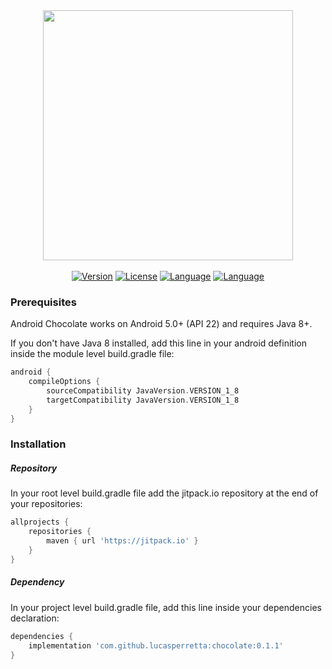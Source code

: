 <div align="center"><img src="https://i.ibb.co/zRcvmKb/Chocolate.png" width="400"></div>
<br>

<div align="center">
<a href="https://github.com/lucasperretta/chocolate"><img src="https://img.shields.io/static/v1?label=stable&message=BETA&color=informational" alt="Version"></a>
<a href="https://github.com/lucasperretta/chocolate"><img src="https://img.shields.io/static/v1?label=license&message=MIT&color=green" alt="License"></a>
<a href="https://github.com/lucasperretta/chocolate"><img 
src="https://img.shields.io/badge/language-Java 8-yellow" alt="Language"></a>
<a href="https://github.com/lucasperretta/chocolate"><img 
src="https://img.shields.io/badge/android-API 21+-orange" alt="Language"></a>
</div>

### Prerequisites
Android Chocolate works on Android 5.0+ (API 22) and requires Java 8+.

If you don't have Java 8 installed, add this line in your android definition inside the module level build.gradle file:
``` groovy
android {
    compileOptions {
        sourceCompatibility JavaVersion.VERSION_1_8
        targetCompatibility JavaVersion.VERSION_1_8
    }
}
```

### Installation
##### Repository
In your root level build.gradle file add the jitpack.io repository at the end of your repositories:
``` groovy
allprojects {
	repositories {
		maven { url 'https://jitpack.io' }
	}
}
```

##### Dependency
In your project level build.gradle file, add this line inside your dependencies declaration:
``` groovy
dependencies {
    implementation 'com.github.lucasperretta:chocolate:0.1.1'
}
```
